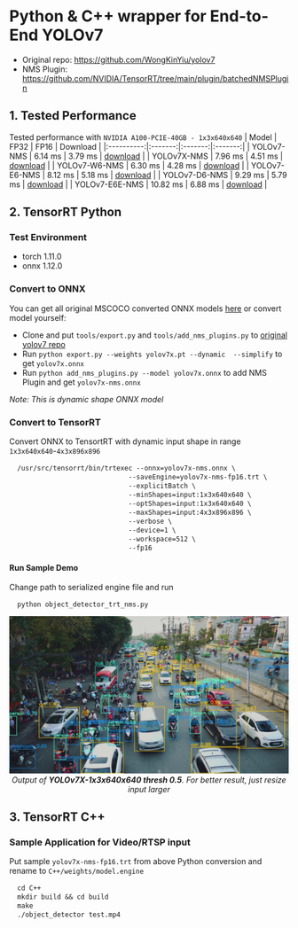 # Python & C++ wrapper for End-to-End YOLOv7
- Original repo: https://github.com/WongKinYiu/yolov7
- NMS Plugin: https://github.com/NVIDIA/TensorRT/tree/main/plugin/batchedNMSPlugin
## 1. Tested Performance
Tested performance with ```NVIDIA A100-PCIE-40GB - 1x3x640x640```
|    Model   |   FP32  |   FP16  |   Download  |
|:----------:|:-------:|:-------:|:-------:|
|   YOLOv7-NMS   |   6.14 ms  |   3.79 ms  |   [download](https://drive.google.com/file/d/1BrB4mAX71pA5cl3_NgCazgDF5WP9xUYh/view?usp=sharing)  |
|   YOLOv7X-NMS  |   7.96 ms  |   4.51 ms  |   [download](https://drive.google.com/file/d/1c4gp_m_u0Zoo7N8mIQsErwnPxVkU4-bJ/view?usp=sharing)  |
|  YOLOv7-W6-NMS |   6.30 ms  |   4.28 ms  |   [download](https://drive.google.com/file/d/1lth50WR-71SKfDUTW9cMTezF0iDOoKAx/view?usp=sharing)  |
|  YOLOv7-E6-NMS |   8.12 ms  |   5.18 ms  |   [download](https://drive.google.com/file/d/1PQj4iKjhNjd5kz6BXHhqp6HhfCnbjeqk/view?usp=sharing)  |
|  YOLOv7-D6-NMS |   9.29 ms  |   5.79 ms  |   [download](https://drive.google.com/file/d/1R_Gc8NtBPXdiAnP0qsSFxRv__FikNJe0/view?usp=sharing)  |
|  YOLOv7-E6E-NMS |   10.82 ms  |   6.88 ms  |   [download](https://drive.google.com/file/d/1au_ZplYP2m2JkayIuDE1ygMNOaV5zjFe/view?usp=sharing)  |

## 2. TensorRT Python
### Test Environment
- torch 1.11.0
- onnx 1.12.0

### Convert to ONNX
You can get all original MSCOCO converted ONNX models [here](https://drive.google.com/drive/folders/15hUBefQv28FJ-yfw_Wpvlbu23WeY5E2S?usp=sharing)
or convert model yourself:
- Clone and put ```tools/export.py``` and ```tools/add_nms_plugins.py``` to [original yolov7 repo](https://github.com/WongKinYiu/yolov7)
- Run ```python export.py --weights yolov7x.pt --dynamic  --simplify``` to get ```yolov7x.onnx```
- Run ```python add_nms_plugins.py --model yolov7x.onnx``` to add NMS Plugin and get ```yolov7x-nms.onnx```

<i> Note: This is dynamic shape ONNX model </i>
### Convert to TensorRT
Convert ONNX to TensortRT with dynamic input shape in range ```1x3x640x640```-```4x3x896x896```
```
  /usr/src/tensorrt/bin/trtexec --onnx=yolov7x-nms.onnx \
                              --saveEngine=yolov7x-nms-fp16.trt \
                              --explicitBatch \
                              --minShapes=input:1x3x640x640 \
                              --optShapes=input:1x3x640x640 \
                              --maxShapes=input:4x3x896x896 \
                              --verbose \
                              --device=1 \
                              --workspace=512 \
                              --fp16
```
#### Run Sample Demo
Change path to serialized engine file and run 
```
  python object_detector_trt_nms.py
```
<p align="center">
  <img src="Python/output/result-640.jpg" width="960"> <br>
  <i> Output of <b>YOLOv7X-1x3x640x640 thresh 0.5</b>. For better result, just resize input larger</i>
</p>

## 3. TensorRT C++
### Sample Application for Video/RTSP input
Put sample ```yolov7x-nms-fp16.trt``` from above Python conversion and rename to ```C++/weights/model.engine```
```
  cd C++
  mkdir build && cd build
  make
  ./object_detector test.mp4
```

